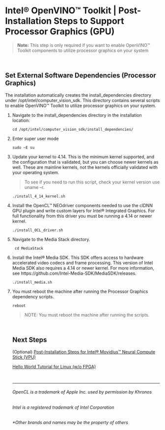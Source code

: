 

# Intel® OpenVINO™ Toolkit | Post-Installation Steps to Support Processor Graphics (GPU)

> **Note:**  This step is only required if you want to enable OpenVINO™ Toolkit components to utilize processor graphics on your system

<br>

## Set External Software Dependencies (Processor Graphics)

The installation automatically creates the install_dependencies directory under /opt/intel/computer_vision_sdk. This directory contains several scripts to enable OpenVINO™ Toolkit to utilize processor graphics on your system.

<ol>
  
  <li> Navigate to the install_dependencies directory in the installation location:</li>

    cd /opt/intel/computer_vision_sdk/install_dependencies/

  <li> Enter super user mode</li>
  
    sudo –E su
    
  <li> Update your kernel to 4.14. This is the minimum kernel supported, and the configuration that is validated, but you can choose newer kernels as well. These are mainline kernels, not the kernels officially validated with your operating system.</li>
  
> To see if you need to run this script, check your kernel version use uname –r.

    ./install_4_14_kernel.sh

<li> Install the OpenCL™ NEOdriver components needed to use the clDNN GPU plugin and write custom layers for Intel® Integrated Graphics. For full functionality from this driver you must be running a 4.14 or newer kernel.</li>

    ./install_OCL_driver.sh

<li> Navigate to the Media Stack directory.
    
     cd MediaStack

<li> Install the Intel® Media SDK. This SDK offers access to hardware accelerated video codecs and frame processing. This version of Intel Media SDK also requires a 4.14 or newer kernel. For more information, see https://github.com/Intel-Media-SDK/MediaSDK/releases.
</li>

    ./install_media.sh

<li> You must reboot the machine after running the Processor Graphics dependency scripts. </li>

    reboot

> NOTE: You must reboot the machine after running the scripts.

<br>

## Next Steps

(Optional) [Post-Installation Steps for Intel® Movidius™ Neural Compute Stick (VPU)]()

[Hello World Tutorial for Linux (w/o FPGA)](https://github.com/hunnel/openVINO_install_guide_linux_without_FPGA/blob/master/hello_world_tutorial_linux.md)

<br>


***

###### OpenCL is a trademark of Apple Inc. used by permission by Khronos   
###### Intel is a registered trademark of Intel Corporation
###### &ast;Other brands and names may be the property of others
